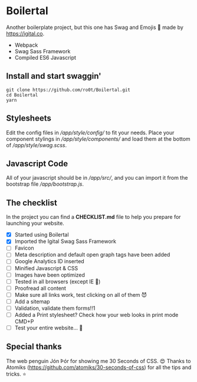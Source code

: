 # Boilertal
Another boilerplate project, but this one has Swag and Emojis 👾 made by https://igital.co.

*	Webpack
*	Swag Sass Framework
*	Compiled ES6 Javascript

## Install and start swaggin'
```
git clone https://github.com/ro0t/Boilertal.git
cd Boilertal
yarn
```

## Stylesheets
Edit the config files in */app/style/config/* to fit your needs.
Place your component stylings in */app/style/components/* and load them at the bottom of */app/style/swag.scss*.

## Javascript Code
All of your javascript should be in */app/src/*, and you can import it from the bootstrap file */app/bootstrap.js*.

## The checklist
In the project you can find a **CHECKLIST.md** file to help you prepare for launching your website.

*	[x] Started using Boilertal
*	[x] Imported the Igital Swag Sass Framework
*	[ ] Favicon
*	[ ] Meta description and default open graph tags have been added
*	[ ] Google Analytics ID inserted
*	[ ] Minified Javascript & CSS
*	[ ] Images have been optimized
*	[ ] Tested in all browsers (except IE 🤮)
*	[ ] Proofread all content
*	[ ] Make sure all links work, test clicking on all of them 😈
*	[ ] Add a sitemap
*	[ ] Validation, validate them forms!!1
*	[ ] Added a Print stylesheet? Check how your web looks in print mode CMD+P
*	[ ] Test your entire website... 🤡

## Special thanks
The web penguin Jón Þór for showing me 30 Seconds of CSS. 😍
Thanks to Atomiks (https://github.com/atomiks/30-seconds-of-css) for all the tips and tricks. ⭐️
